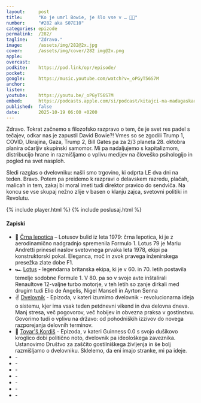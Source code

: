 ```yaml
---
layout: 	post
title:  	"Ko je umrl Bowie, je šlo vse v … 👨‍🎤"
number: 	"#282 aka S07E10"
categories:	epizode
permalink:	/282/
tagline: 	"Zdravo."
image:		/assets/img/282@2x.jpg
cover:		/assets/img/cover/282 img@2x.png
apple:		
overcast:	
podkite:	https://pod.link/opr/episode/
pocket:		
google:		https://music.youtube.com/watch?v=_oPGyT56S7M
anchor:		
listen:		
youtube:	https://youtu.be/_oPGyT56S7M
embed:		https://podcasts.apple.com/si/podcast/kitajci-na-madagaskarju/id1514750013?i=1000722353056
published:	false
date: 		2025-10-19 06:00 +0200
---
```


Zdravo. Tokrat začnemo s filozofsko razpravo o tem, če je svet res padel s tečajev, odkar nas je zapustil David Bowie?! Vmes so se zgodili Trump 1, COVID, Ukrajina, Gaza, Trump 2, Bill Gates pa za 2/3 planeta 28. oktobra planira očarljiv skupinski samomor. Mi pa nadaljujemo s kapitalizmom, distribucijo hrane in razmišljamo o vplivu medijev na človeško psihologijo in pogled na svet nasploh.

Sledi razglas o dvelovniku: našli smo trgovino, ki odprta LE dva dni na teden. Bravo. Potem pa preidemo k razpravi o delavskem razredu, plačah, malicah in tem, zakaj bi moral imeti tudi direktor pravico do sendviča. Na koncu se vse skupaj nežno zlije v basen o klanju zajca, svetovni politiki in Revolutu.

{% include player.html %}
{% include poslusaj.html %}

<!--break-->

#### Zapiski
 
- 🖤 [Črna lepotica](https://www.youtube.com/watch?v=axkjKW7ENDg) – Lotusov bulid iz leta 1979: črna lepotica, ki je z aerodinamično nadgradnjo spremenila Formulo 1. Lotus 79 je Mariu Andretti prinesel naslov svetovnega prvaka leta 1978, ekipi pa konstruktorski pokal. Eleganca, moč in zvok pravega inženirskega presežka zlate dobe F1.
- 🏎️ [Lotus](https://en.wikipedia.org/wiki/Team_Lotus) - legendarna britanska ekipa, ki je v 60. in 70. letih postavila temelje sodobne Formule 1. V 80. pa so v svoje avte inštalirali Renaultove 12-valjne turbo motorje, v teh letih so zanje dirkali med drugim tudi Elio de Angelis, Nigel Mansell in Ayrton Senna 
- ✌️ [Dvelovnik](https://opravicujemo.se/251/) - Epizoda, v kateri izumimo dvelovnik - revolucionarna ideja o sistemu, kjer ima vsak teden petdnevni vikend in dva delovna dneva. Manj stresa, več pogovorov, več hobijev in obvezna praksa v gostinstvu. Govorimo tudi o vplivu na državo: od pohodniških izzivov do novega razporejanja delovnih terminov.
- 🍺 [Tovar'š Kordiš](https://opravicujemo.se/253/) - Epizoda, v kateri Guinness 0.0 s svojo dušikovo kroglico dobi politično noto, dvelovnik pa ideološkega zaveznika. Ustanovimo Društvo za zaščito gostilniškega življenja in še bolj razmišljamo o dvelovniku. Sklelemo, da eni imajo stranke, mi pa ideje. 
- []() - 
- []() - 
- []() - 
- []() - 
- []() - 
- []() - 
- []() - 